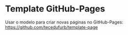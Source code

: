 # Template GitHub-Pages

Usar o modelo para criar novas páginas no GitHub-Pages: <https://github.com/tecedufurb/template-page>
